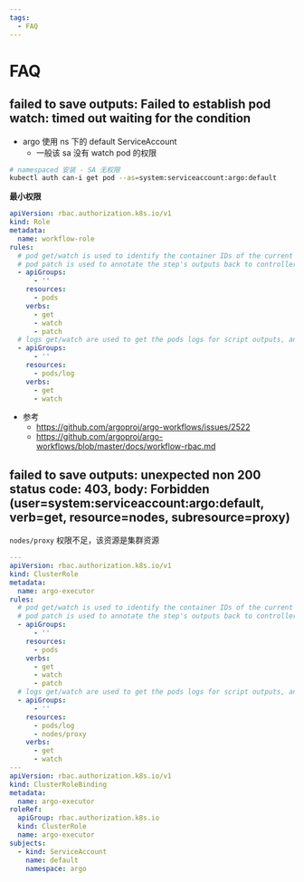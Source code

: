 ```yaml
---
tags:
  - FAQ
---
```


# FAQ

## failed to save outputs: Failed to establish pod watch: timed out waiting for the condition

- argo 使用 ns 下的 default ServiceAccount
  - 一般该 sa 没有 watch pod 的权限

```bash
# namespaced 安装 - SA 无权限
kubectl auth can-i get pod --as=system:serviceaccount:argo:default
```

**最小权限**

```yaml
apiVersion: rbac.authorization.k8s.io/v1
kind: Role
metadata:
  name: workflow-role
rules:
  # pod get/watch is used to identify the container IDs of the current pod
  # pod patch is used to annotate the step's outputs back to controller (e.g. artifact location)
  - apiGroups:
      - ''
    resources:
      - pods
    verbs:
      - get
      - watch
      - patch
  # logs get/watch are used to get the pods logs for script outputs, and for log archival
  - apiGroups:
      - ''
    resources:
      - pods/log
    verbs:
      - get
      - watch
```

- 参考
  - https://github.com/argoproj/argo-workflows/issues/2522
  - https://github.com/argoproj/argo-workflows/blob/master/docs/workflow-rbac.md

## failed to save outputs: unexpected non 200 status code: 403, body: Forbidden (user=system:serviceaccount:argo:default, verb=get, resource=nodes, subresource=proxy)

`nodes/proxy` 权限不足，该资源是集群资源

```yaml
---
apiVersion: rbac.authorization.k8s.io/v1
kind: ClusterRole
metadata:
  name: argo-executor
rules:
  # pod get/watch is used to identify the container IDs of the current pod
  # pod patch is used to annotate the step's outputs back to controller (e.g. artifact location)
  - apiGroups:
      - ''
    resources:
      - pods
    verbs:
      - get
      - watch
      - patch
  # logs get/watch are used to get the pods logs for script outputs, and for log archival
  - apiGroups:
      - ''
    resources:
      - pods/log
      - nodes/proxy
    verbs:
      - get
      - watch
---
apiVersion: rbac.authorization.k8s.io/v1
kind: ClusterRoleBinding
metadata:
  name: argo-executor
roleRef:
  apiGroup: rbac.authorization.k8s.io
  kind: ClusterRole
  name: argo-executor
subjects:
  - kind: ServiceAccount
    name: default
    namespace: argo
```
